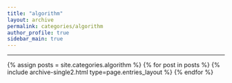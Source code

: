 ```yaml
---
title: "algorithm"
layout: archive
permalink: categories/algorithm
author_profile: true
sidebar_main: true
---
```


<!-- 공백이 포함되어 있는 카테고리 이름의 경우 site.categories.['a b c'] 이런식으로! -->

***

{% assign posts = site.categories.algorithm %}
{% for post in posts %} {% include archive-single2.html type=page.entries_layout %} {% endfor %}
